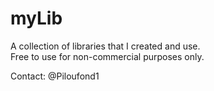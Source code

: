 # myLib
A collection of libraries that I created and use.  
Free to use for non-commercial purposes only.  

Contact: @Piloufond1
